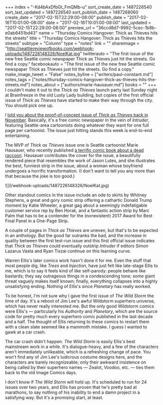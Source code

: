 +++
index = "-Kd4bAxDfbGt_FmQMb-u"
sort_create_date = 1487226540
sort_last_updated = 1487226540
sort_publish_date = 1487268060
create_date = "2017-02-15T22:29:00-08:00"
publish_date = "2017-02-16T10:01:00-08:00"
date = "2017-02-16T10:01:00-08:00"
last_updated = "2017-02-15T22:29:00-08:00"
preview_url = "36ccd8d7-9992-5cec-1b8b-e0ab6451bd43"
name = "Thursday Comics Hangover: Thick as Thieves hits the streets"
title = "Thursday Comics Hangover: Thick as Thieves hits the streets"
subtype = "Column"
type = "notes"
link = ""
shareimage = "http://seattlereviewofbooks.com/webhook-uploads/1487226148326/NoelKat.jpg"
twitterauto = "The first issue of the new free Seattle comic newspaper Thick as Thieves just hit the streets. Go find a copy."
facebookauto = "The first issue of the new free Seattle comic newspaper Thick as Thieves just hit the streets. Go find a copy."
make_image_tweet = "False"
notes_byline = ["writers/paul-constant.md"]
notes_tags = ["notes/thursday-comics-hangover-thick-as-thieves-hits-the-streets.md"]
notes_about = ["authors/marie-hausauer.md"]
books = ""
+++
I couldn't make it out to the *Thick as Thieves* launch party last Sunday night at Brainfreeze in the old Lusty Lady building, but copies of the first official issue of *Thick as Thieves* have started to make their way through the city. You should pick one up.

I [told you about the proof-of-concept issue of *Thick as Thieves* back in November](http://www.seattlereviewofbooks.com/notes/2016/11/03/can-the-intruder-community-remain-as-thick-as-thieves/). Basically, it's a free comic newspaper in the vein of *Intruder*, featuring Seattle-area cartoonists doing whatever they want for one full page per cartoonist. The issue just hitting stands this week is end-to-end entertaining.

The MVP of *Thick as Thieves* issue one is Seattle cartoonist Marie Hausauer, who recently published [a terrific comic book about a dead raccoon](http://www.seattlereviewofbooks.com/notes/2016/12/08/thursday-comics-hangover-the-dead-mammal/). Hausauer contributes the cover for the issue, a beautifully rendered piece that resembles the work of Jason Lutes, and she illustrates the best, funniest strip in the issue, about a woman whose boyfriend undergoes a horrific transformation. (I don't want to tell you any more than that because the joke is too good.)

<p class="image-left">![](/webhook-uploads/1487226148326/NoelKat.jpg)</p>

Other standout comics in the issue include an ode to skirts by Whitney Stephens, a great and gory comic strip offering a cathartic Donald Trump moment by Katie Wheeler, a great gag about a seemingly indefatigable customer service rep by Ben Horak, and a fantastic action strip by Marc Palm that has to be a contender for the (nonexistent) 2017 Award for Best Final Panel in a One-Page Strip.

A couple of pages in *Thick as Thieves* are uneven, but that's to be expected in an anthology. But the good far outranks the bad, and the increase in quality between the first test-run issue and this first official issue indicates that *Thick as Thieves* could eventually outstrip *Intruder* if editors Simon Lazarus Vasta and Ryan Tiszai continue on this learning curve.

<div class="break"></div>

Warren Ellis's later comics work hasn't done it for me. Even the stuff that most people dig, like *Trees* and *Injection*, have just felt like late-stage Ellis to me, which is to say it feels kind of like self-parody: people behave like bastards; they say outrageous things in a condescending tone; some giant threat vaguely makes itself known; finally, everything collapses into a highly unsatisfying ending. Nothing of Ellis's since *Planetary* has really worked.

To be honest, I'm not sure why I gave the first issue of *The Wild Storm* the time of day. It's a reboot of Jim Lee's awful Wildstorm superhero universe, which has never really interested me. But the only good Wildstorm comics were Ellis's — particularly his *Authority* and *Planetary*, which are the source code for pretty much every superhero comic published in the last decade and a half. The thought of Ellis returning to these comics to restart them with a clean slate seemed like a mammoth mistake. I guess I wanted to gawk at a car crash.

The car crash didn't happen. *The Wild Storm* is easily Ellis's best mainstream work in a while. It's dialogue-heavy, and a few of the characters aren't immediately unlikeable, which is a refreshing change of pace. You won't find any of Jim Lee's ludicrous costume designs here, and the characters are barely recognizeable; only their awkward insistence on being called by their superhero names — Zealot, Voodoo, etc. — ties them back to the old Image Comics days.

I don't know if *The Wild Storm* will hold up. It's scheduled to run for 24 issues over two years, and Ellis has proven that he's pretty bad at marathons, to say nothing of his inability to end a damn project in a satisfying way. But it's a promising start, at least.
